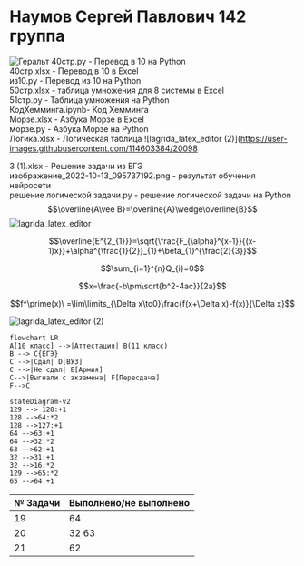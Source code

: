 # Наумов Сергей Павлович 142 группа 
![Геральт](https://static.wikia.nocookie.net/warrior/images/3/36/%D0%93%D0%B5%D1%80%D0%B0%D0%BB%D1%8C%D1%82.jpg/revision/latest?cb=20120813094949&path-prefix=ru)
40стр.py - Перевод в 10 на Python  
40стр.xlsx - Перевод в 10 в Excel  
из10.py - Перевод из 10 на Python  
50стр.xlsx - таблица умножения для 8 системы в Excel  
51стр.py - Таблица умножения на Python  
КодХемминга.ipynb- Код Хемминга  
Морзе.xlsx - Азбука Морзе в Excel  
морзе.py - Азбука Морзе на Python  
  Логика.xlsx - Логическая таблица  ![lagrida_latex_editor (2)](https://user-images.githubusercontent.com/114603384/20098

3 (1).xlsx - Решение задачи из ЕГЭ  
изображение_2022-10-13_095737192.png - результат обучения нейросети  
решение логической задачи.py - решение логической задачи на Python  
$$\overline{A\vee B}=\overline{A}\wedge\overline{B}$$
![lagrida_latex_editor](https://user-images.githubusercontent.com/114603384/198817745-4ab06a7f-250a-4fc5-a74e-246a832b3b1b.png)  




$$\overline{E^{2_{1}}}=\sqrt{\frac{F_{\alpha}^{x-1}}{(x-1)x}}+\alpha^{\frac{1}{2}}_{1}+\beta_{1}^{\frac{2}{3}}$$


$$\sum_{i=1}^{n}Q_{i}=0$$


$$x=\frac{-b\pm\sqrt{b^2-4ac}}{2a}$$


$$f^\prime(x)\ =\lim\limits_{\Delta x\to0}\frac{f(x+\Delta x)-f(x)}{\Delta x}$$




![lagrida_latex_editor (2)](https://user-images.githubusercontent.com/114603384/200984231-9fa2405a-3d03-481b-a53b-3cd09cf4a864.png)





```mermaid
flowchart LR
A[10 класс] -->|Аттестация| B(11 класс)
B --> C{ЕГЭ}
C -->|Сдал| D[ВУЗ]
C -->|Не сдал| E[Армия]
C-->|Выгнали с экзамена| F[Пересдача]
F-->C
```

```mermaid
stateDiagram-v2
129 --> 128:+1
128 -->64:*2
128 -->127:+1
64 -->63:+1
64 -->32:*2
63 -->62:+1
32 -->31:+1
32 -->16:*2
129 -->65:*2
65 -->64:+1
```





| № Задачи |Выполнено/не выполнено |
| ------ | ------ |
| 19 |   64 | 
| 20 |   32 63 |
| 21 |   62 |
